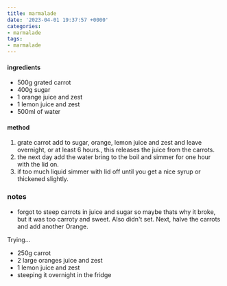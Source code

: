```yaml
---
title: marmalade
date: '2023-04-01 19:37:57 +0000'
categories:
- marmalade
tags:
- marmalade
---
```



#### ingredients

  - 500g grated carrot
  - 400g sugar
  - 1 orange juice and zest
  - 1 lemon juice and zest
  - 500ml of water

#### method

1.  grate carrot add to sugar, orange, lemon juice and zest and leave
    overnight, or at least 6 hours., this releases the juice from the
    carrots.
2.  the next day add the water bring to the boil and simmer for one hour
    with the lid on.
3.  if too much liquid simmer with lid off until you get a nice syrup or
    thickened slightly.

### notes

  - forgot to steep carrots in juice and sugar so maybe thats why it
    broke, but it was too carroty and sweet. Also didn't set. Next,
    halve the carrots and add another Orange.

Trying...

  - 250g carrot
  - 2 large oranges juice and zest
  - 1 lemon juice and zest
  - steeping it overnight in the fridge